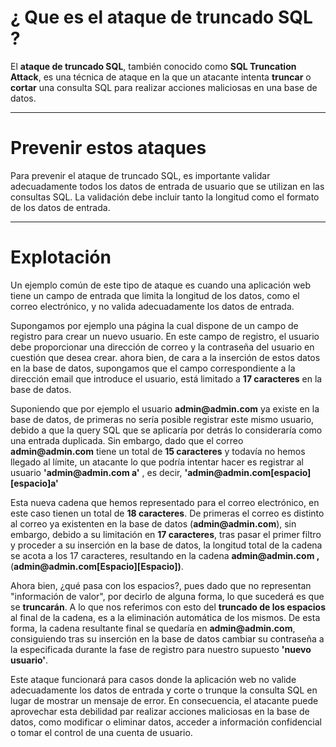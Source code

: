 # ¿ Que es el **ataque de truncado SQL** ? 

El **ataque de truncado SQL**, también conocido como **SQL Truncation Attack**, es una técnica de ataque en la que un atacante intenta **truncar** o **cortar** una consulta SQL para realizar acciones maliciosas en una base de datos. 

----

# Prevenir estos ataques 

Para prevenir el ataque de truncado SQL, es importante validar adecuadamente todos los datos de entrada de usuario que se utilizan en las consultas SQL. La validación debe incluir tanto la longitud como el formato de los datos de entrada. 

----

# Explotación 

Un ejemplo común de este tipo de ataque es cuando una aplicación web tiene un campo de entrada que limita la longitud de los datos, como el correo electrónico, y no valida adecuadamente los datos de entrada. 

Supongamos por ejemplo una página la cual dispone de un campo de registro para crear un nuevo usuario. En este campo de registro, el usuario debe proporcionar una dirección de correo y la contraseña del usuario en cuestión que desea crear. ahora bien, de cara a la inserción de estos datos en la base de datos, supongamos que el campo correspondiente a la dirección email que introduce el usuario, está limitado a **17 caracteres** en la base de datos. 

Suponiendo que por ejemplo el usuario **admin\@admin.com** ya existe en la base de datos, de primeras no sería posible registrar este mismo usuario, debido a que la query SQL que se aplicaría por detrás lo consideraría como una entrada duplicada. Sin embargo, dado que el correo **admin\@admin.com** tiene un total de **15 caracteres** y todavía no hemos llegado al límite, un atacante lo que podría intentar hacer es registrar al usuario **'admin\@admin.com  a'** , es decir, **'admin\@admin.com\[espacio\]\[espacio\]a'**

Esta nueva cadena que hemos representado para el correo electrónico, en este caso tienen un total de **18 caracteres**. De primeras el correo es distinto al correo ya existenten en la base de datos (**admin\@admin.com**), sin embargo, debido a su limitación en **17 caracteres**, tras pasar el primer filtro y proceder a su inserción en la base de datos, la longitud total de la cadena se acota a los 17 caracteres, resultando en la cadena **admin\@admin.com  ,** (**admin\@admin.com\[Espacio\]\[Espacio\])**. 

Ahora bien, ¿qué pasa con los espacios?, pues dado que no representan "información de valor", por decirlo de alguna forma, lo que sucederá es que se **truncarán**. A lo que nos referimos con esto del **truncado de los espacios** al final de la cadena, es a la eliminación automática de los mismos. De esta forma, la cadena resultante final se quedaría en **admin\@admin.com**, consiguiendo tras su inserción en la base de datos cambiar su contraseña a la especificada durante la fase de registro para nuestro supuesto **'nuevo usuario'**. 

Este ataque funcionará para casos donde la aplicación web no valide adecuadamente los datos de entrada y corte o trunque la consulta SQL en lugar de mostrar un mensaje de error. En consecuencia, el atacante puede aprovechar esta debilidad par realizar acciones maliciosas en la base de datos, como modificar o eliminar datos, acceder a información confidencial o tomar el control de una cuenta de usuario. 